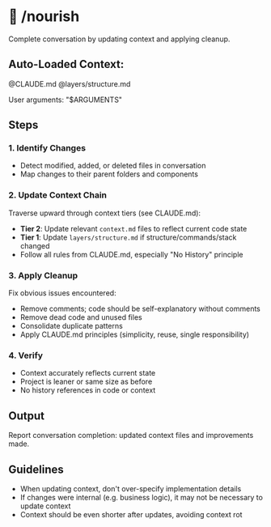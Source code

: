# 🍃 /nourish

Complete conversation by updating context and applying cleanup.

## Auto-Loaded Context:

@CLAUDE.md
@layers/structure.md

User arguments: "$ARGUMENTS"

## Steps

### 1. Identify Changes

- Detect modified, added, or deleted files in conversation
- Map changes to their parent folders and components

### 2. Update Context Chain

Traverse upward through context tiers (see CLAUDE.md):

- **Tier 2**: Update relevant `context.md` files to reflect current code state
- **Tier 1**: Update `layers/structure.md` if structure/commands/stack changed
- Follow all rules from CLAUDE.md, especially "No History" principle

### 3. Apply Cleanup

Fix obvious issues encountered:

- Remove comments; code should be self-explanatory without comments
- Remove dead code and unused files
- Consolidate duplicate patterns
- Apply CLAUDE.md principles (simplicity, reuse, single responsibility)

### 4. Verify

- Context accurately reflects current state
- Project is leaner or same size as before
- No history references in code or context

## Output

Report conversation completion: updated context files and improvements made.

## Guidelines

- When updating context, don't over-specify implementation details
- If changes were internal (e.g. business logic), it may not be necessary to update context
- Context should be even shorter after updates, avoiding context rot
